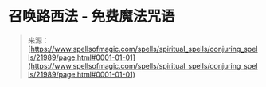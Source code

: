 <!--yml

category: 未分类

date: 2024-06-12 19:05:57

-->

# 召唤路西法 - 免费魔法咒语

> 来源：[https://www.spellsofmagic.com/spells/spiritual_spells/conjuring_spells/21989/page.html#0001-01-01](https://www.spellsofmagic.com/spells/spiritual_spells/conjuring_spells/21989/page.html#0001-01-01)
